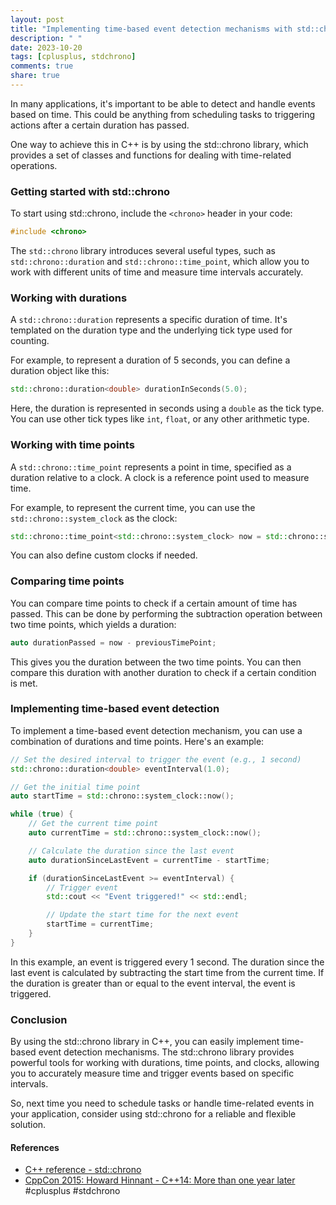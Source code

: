 ```yaml
---
layout: post
title: "Implementing time-based event detection mechanisms with std::chrono"
description: " "
date: 2023-10-20
tags: [cplusplus, stdchrono]
comments: true
share: true
---
```


In many applications, it's important to be able to detect and handle events based on time. This could be anything from scheduling tasks to triggering actions after a certain duration has passed.

One way to achieve this in C++ is by using the std::chrono library, which provides a set of classes and functions for dealing with time-related operations.

### Getting started with std::chrono

To start using std::chrono, include the `<chrono>` header in your code:

```cpp
#include <chrono>
```

The `std::chrono` library introduces several useful types, such as `std::chrono::duration` and `std::chrono::time_point`, which allow you to work with different units of time and measure time intervals accurately.

### Working with durations

A `std::chrono::duration` represents a specific duration of time. It's templated on the duration type and the underlying tick type used for counting.

For example, to represent a duration of 5 seconds, you can define a duration object like this:

```cpp
std::chrono::duration<double> durationInSeconds(5.0);
```

Here, the duration is represented in seconds using a `double` as the tick type. You can use other tick types like `int`, `float`, or any other arithmetic type.

### Working with time points

A `std::chrono::time_point` represents a point in time, specified as a duration relative to a clock. A clock is a reference point used to measure time.

For example, to represent the current time, you can use the `std::chrono::system_clock` as the clock:

```cpp
std::chrono::time_point<std::chrono::system_clock> now = std::chrono::system_clock::now();
```

You can also define custom clocks if needed.

### Comparing time points

You can compare time points to check if a certain amount of time has passed. This can be done by performing the subtraction operation between two time points, which yields a duration:

```cpp
auto durationPassed = now - previousTimePoint;
```

This gives you the duration between the two time points. You can then compare this duration with another duration to check if a certain condition is met.

### Implementing time-based event detection

To implement a time-based event detection mechanism, you can use a combination of durations and time points. Here's an example:

```cpp
// Set the desired interval to trigger the event (e.g., 1 second)
std::chrono::duration<double> eventInterval(1.0);

// Get the initial time point
auto startTime = std::chrono::system_clock::now();

while (true) {
    // Get the current time point
    auto currentTime = std::chrono::system_clock::now();

    // Calculate the duration since the last event
    auto durationSinceLastEvent = currentTime - startTime;

    if (durationSinceLastEvent >= eventInterval) {
        // Trigger event
        std::cout << "Event triggered!" << std::endl;

        // Update the start time for the next event
        startTime = currentTime;
    }
}
```

In this example, an event is triggered every 1 second. The duration since the last event is calculated by subtracting the start time from the current time. If the duration is greater than or equal to the event interval, the event is triggered.

### Conclusion

By using the std::chrono library in C++, you can easily implement time-based event detection mechanisms. The std::chrono library provides powerful tools for working with durations, time points, and clocks, allowing you to accurately measure time and trigger events based on specific intervals.

So, next time you need to schedule tasks or handle time-related events in your application, consider using std::chrono for a reliable and flexible solution.

#### References
- [C++ reference - std::chrono](https://en.cppreference.com/w/cpp/chrono)
- [CppCon 2015: Howard Hinnant - C++14: More than one year later](https://youtu.be/9wQOUO_OKdA) #cplusplus #stdchrono